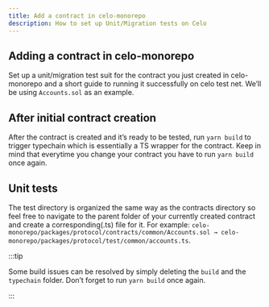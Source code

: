 ```yaml
---
title: Add a contract in celo-monorepo
description: How to set up Unit/Migration tests on Celo
---
```


## Adding a contract in celo-monorepo

Set up a unit/migration test suit for the contract you just created in celo-monorepo and a short guide to running it successfully on celo test net. We’ll be using `Accounts.sol` as an example.

## After initial contract creation

After the contract is created and it’s ready to be tested, run `yarn build` to trigger typechain which is essentially a TS wrapper for the contract. Keep in mind that everytime you change your contract you have to run `yarn build` once again.

## Unit tests

The test directory is organized the same way as the contracts directory so feel free to navigate to the parent folder of your currently created contract and create a corresponding(.ts) file for it. For example: `celo-monorepo/packages/protocol/contracts/common/Accounts.sol → celo-monorepo/packages/protocol/test/common/accounts.ts`.

:::tip

Some build issues can be resolved by simply deleting the `build` and the `typechain` folder. Don’t forget to run `yarn build` once again.

:::
